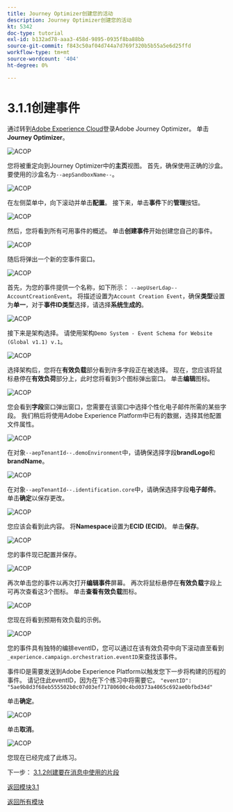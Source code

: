 ```yaml
---
title: Journey Optimizer创建您的活动
description: Journey Optimizer创建您的活动
kt: 5342
doc-type: tutorial
exl-id: b132ad78-aaa3-458d-9895-0935f8ba88bb
source-git-commit: f843c50af04d744a7d769f320b5b55a5e6d25ffd
workflow-type: tm+mt
source-wordcount: '404'
ht-degree: 0%

---
```


# 3.1.1创建事件

通过转到[Adobe Experience Cloud](https://experience.adobe.com)登录Adobe Journey Optimizer。 单击&#x200B;**Journey Optimizer**。

![ACOP](./images/acophome.png)

您将被重定向到Journey Optimizer中的&#x200B;**主页**&#x200B;视图。 首先，确保使用正确的沙盒。 要使用的沙盒名为`--aepSandboxName--`。

![ACOP](./images/acoptriglp.png)

在左侧菜单中，向下滚动并单击&#x200B;**配置**。 接下来，单击&#x200B;**事件**&#x200B;下的&#x200B;**管理**&#x200B;按钮。

![ACOP](./images/acopmenu.png)

然后，您将看到所有可用事件的概述。 单击&#x200B;**创建事件**&#x200B;开始创建您自己的事件。

![ACOP](./images/emptyevent.png)

随后将弹出一个新的空事件窗口。

![ACOP](./images/emptyevent1.png)

首先，为您的事件提供一个名称，如下所示： `--aepUserLdap--AccountCreationEvent`。
将描述设置为`Account Creation Event`，确保&#x200B;**类型**&#x200B;设置为&#x200B;**单一**，对于&#x200B;**事件ID类型**&#x200B;选择，请选择&#x200B;**系统生成的**。

![ACOP](./images/eventdescription.png)

接下来是架构选择。 请使用架构`Demo System - Event Schema for Website (Global v1.1) v.1`。

![ACOP](./images/eventschema.png)

选择架构后，您将在&#x200B;**有效负载**&#x200B;部分看到许多字段正在被选择。 现在，您应该将鼠标悬停在&#x200B;**有效负荷**&#x200B;部分上，此时您将看到3个图标弹出窗口。 单击&#x200B;**编辑**&#x200B;图标。

![ACOP](./images/eventpayload.png)

您会看到&#x200B;**字段**&#x200B;窗口弹出窗口，您需要在该窗口中选择个性化电子邮件所需的某些字段。  我们稍后将使用Adobe Experience Platform中已有的数据，选择其他配置文件属性。

![ACOP](./images/eventfields.png)

在对象`--aepTenantId--.demoEnvironment`中，请确保选择字段&#x200B;**brandLogo**&#x200B;和&#x200B;**brandName**。

![ACOP](./images/eventpayloadbr.png)

在对象`--aepTenantId--.identification.core`中，请确保选择字段&#x200B;**电子邮件**。 单击&#x200B;**确定**&#x200B;以保存更改。

![ACOP](./images/eventpayloadbrid.png)

您应该会看到此内容。 将&#x200B;**Namespace**&#x200B;设置为&#x200B;**ECID (ECID)**。 单击&#x200B;**保存**。

![ACOP](./images/eventsave.png)

您的事件现已配置并保存。

![ACOP](./images/eventdone.png)

再次单击您的事件以再次打开&#x200B;**编辑事件**&#x200B;屏幕。 再次将鼠标悬停在&#x200B;**有效负载**&#x200B;字段上可再次查看这3个图标。 单击&#x200B;**查看有效负载**&#x200B;图标。

![ACOP](./images/viewevent.png)

您现在将看到预期有效负载的示例。

![ACOP](./images/fullpayload.png)

您的事件具有独特的编排eventID，您可以通过在该有效负荷中向下滚动直至看到`_experience.campaign.orchestration.eventID`来查找该事件。

事件ID是需要发送到Adobe Experience Platform以触发您下一步将构建的历程的事件。 请记住此eventID，因为在下个练习中将需要它。
`"eventID": "5ae9b8d3f68eb555502b0c07d03ef71780600c4bd0373a4065c692ae0bfbd34d"`

单击&#x200B;**确定**。

![ACOP](./images/payloadeventID.png)

单击&#x200B;**取消**。

![ACOP](./images/payloadeventID1.png)

您现在已经完成了此练习。

下一步： [3.1.2创建要在消息中使用的片段](./ex2.md)

[返回模块3.1](./journey-orchestration-create-account.md)

[返回所有模块](../../../overview.md)
